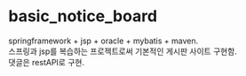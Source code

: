 # basic_notice_board 
springframework + jsp + oracle + mybatis + maven.   
스프링과 jsp를 복습하는 프로젝트로써 기본적인 게시판 사이트 구현함.  
댓글은 restAPI로 구현.  

